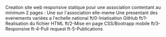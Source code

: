 Creation site web responsive statique pour une association contentant au minimum 2 pages :
Une sur l'association elle-meme
Une presentant des evenements variées a l'echelle national
ft/0-Iniatisation GitHub
ft/1-Realisation du fichier HTML
ft/2-Mise en page CSS/Bootrapp mobile
ft/3-Responsive
ft-4-Pull request
ft-5-Publications

